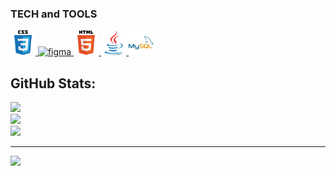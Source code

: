 

<h3 align="left">TECH and TOOLS</h3>
<p align="left"> <a href="https://www.w3schools.com/css/" target="_blank" rel="noreferrer"> <img src="https://raw.githubusercontent.com/devicons/devicon/master/icons/css3/css3-original-wordmark.svg" alt="css3" width="40" height="40"/> </a> <a href="https://www.figma.com/" target="_blank" rel="noreferrer"> <img src="https://www.vectorlogo.zone/logos/figma/figma-icon.svg" alt="figma" width="40" height="40"/> </a> <a href="https://www.w3.org/html/" target="_blank" rel="noreferrer"> <img src="https://raw.githubusercontent.com/devicons/devicon/master/icons/html5/html5-original-wordmark.svg" alt="html5" width="40" height="40"/> </a> <a href="https://www.java.com" target="_blank" rel="noreferrer"> <img src="https://raw.githubusercontent.com/devicons/devicon/master/icons/java/java-original.svg" alt="java" width="40" height="40"/> </a> <a href="https://www.mysql.com/" target="_blank" rel="noreferrer"> <img src="https://raw.githubusercontent.com/devicons/devicon/master/icons/mysql/mysql-original-wordmark.svg" alt="mysql" width="40" height="40"/> </a> </p>


##  GitHub Stats:
![](https://github-readme-stats.vercel.app/api?username=abirami-offl&theme=dark&hide_border=false&include_all_commits=false&count_private=false)<br/>
![](https://github-readme-streak-stats.herokuapp.com/?user=abirami-offl&theme=dark&hide_border=false)<br/>
![](https://github-readme-stats.vercel.app/api/top-langs/?username=abirami-offl&theme=dark&hide_border=false&include_all_commits=false&count_private=false&layout=compact)

---
[![](https://visitcount.itsvg.in/api?id=abirami-offl&icon=0&color=0)](https://visitcount.itsvg.in)

<!-- Proudly created with GPRM ( https://gprm.itsvg.in ) -->
